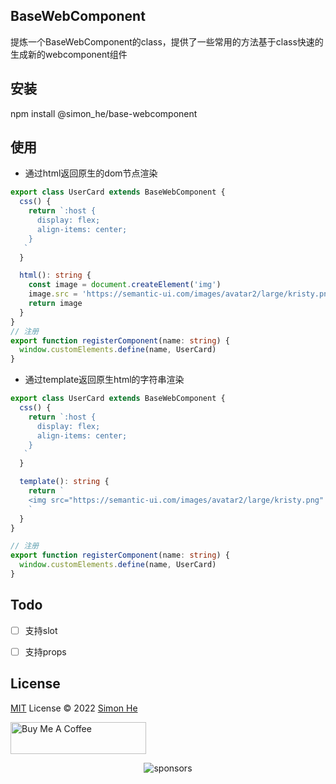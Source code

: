 ## BaseWebComponent
提炼一个BaseWebComponent的class，提供了一些常用的方法基于class快速的生成新的webcomponent组件

## 安装
npm install @simon_he/base-webcomponent

## 使用
- 通过html返回原生的dom节点渲染

``` ts
export class UserCard extends BaseWebComponent {
  css() {
    return `:host {
      display: flex;
      align-items: center;
    }
   `
  }

  html(): string {
    const image = document.createElement('img')
    image.src = 'https://semantic-ui.com/images/avatar2/large/kristy.png'
    return image
  }
}
// 注册
export function registerComponent(name: string) {
  window.customElements.define(name, UserCard)
}
```

- 通过template返回原生html的字符串渲染
``` ts
export class UserCard extends BaseWebComponent {
  css() {
    return `:host {
      display: flex;
      align-items: center;
    }
   `
  }

  template(): string {
    return `
    <img src="https://semantic-ui.com/images/avatar2/large/kristy.png" class="image">
    `
  }
}

// 注册
export function registerComponent(name: string) {
  window.customElements.define(name, UserCard)
}
```

## Todo
- [ ] 支持slot
- [ ] 支持props


## License
[MIT](./LICENSE) License © 2022 [Simon He](https://github.com/Simon-He95)

<a href="https://github.com/Simon-He95/sponsor" target="_blank"><img src="https://cdn.buymeacoffee.com/buttons/default-orange.png" alt="Buy Me A Coffee" style="height: 51px !important;width: 217px !important;" ></a>


<span><div align="center">![sponsors](https://www.hejian.club/images/sponsors.jpg)</div></span>
